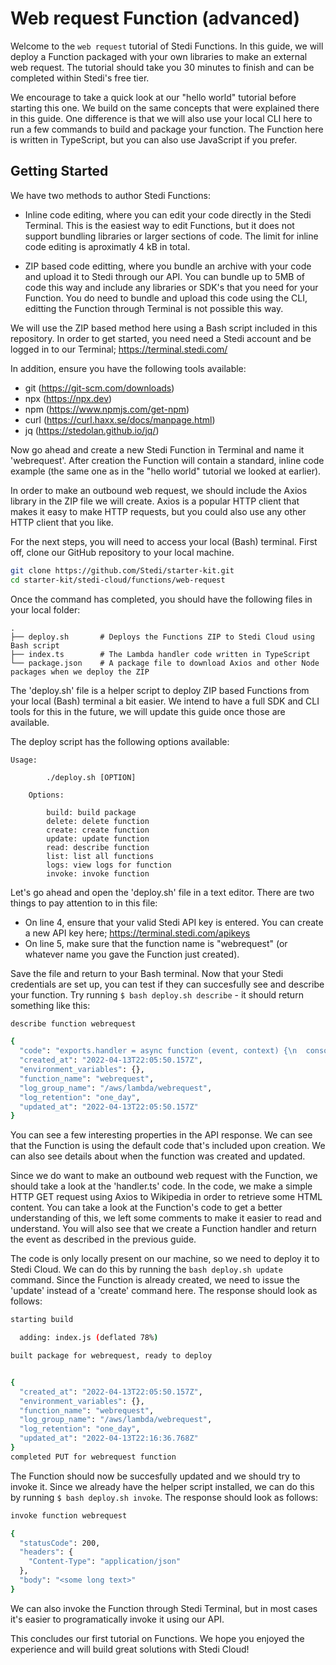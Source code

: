 # Web request Function (advanced)

Welcome to the `web request` tutorial of Stedi Functions. In this guide, we will deploy a Function packaged with your own libraries to make an external web request. The tutorial should take you 30 minutes to finish and can be completed within Stedi's free tier. 

We encourage to take a quick look at our "hello world" tutorial <link> before starting this one. We build on the same concepts that were explained there in this guide. One difference is that we will also use your local CLI here to run a few commands to build and package your function. The Function here is written in TypeScript, but you can also use JavaScript if you prefer. 

## Getting Started

We have two methods to author Stedi Functions:

- Inline code editing, where you can edit your code directly in the Stedi Terminal. This is the easiest way to edit Functions, but it does not support bundling libraries or larger sections of code. The limit for inline code editing is aproximatly 4 kB in total. 

- ZIP based code editting, where you bundle an archive with your code and upload it to Stedi through our API. You can bundle up to 5MB of code this way and include any libraries or SDK's that you need for your Function. You do need to bundle and upload this code using the CLI, editting the Function through Terminal is not possible this way. 

We will use the ZIP based method here using a Bash script included in this repository. In order to get started, you need need a Stedi account and be logged in to our Terminal; https://terminal.stedi.com/


In addition, ensure you have the following tools available:

- git (https://git-scm.com/downloads)
- npx (https://npx.dev)
- npm (https://www.npmjs.com/get-npm)
- curl (https://curl.haxx.se/docs/manpage.html)
- jq (https://stedolan.github.io/jq/)


Now go ahead and create a new Stedi Function in Terminal and name it 'webrequest'. After creation the Function will contain a standard, inline code example (the same one as in the "hello world" tutorial we looked at earlier). 

In order to make an outbound web request, we should include the Axios library in the ZIP file we will create. Axios is a popular HTTP client that makes it easy to make HTTP requests, but you could also use any other HTTP client that you like.

For the next steps, you will need to access your local (Bash) terminal. First off, clone our GitHub repository to your local machine.

```bash
git clone https://github.com/Stedi/starter-kit.git
cd starter-kit/stedi-cloud/functions/web-request
```

Once the command has completed, you should have the following files in your local folder:

```
.
├── deploy.sh       # Deploys the Functions ZIP to Stedi Cloud using Bash script
├── index.ts        # The Lambda handler code written in TypeScript
└── package.json    # A package file to download Axios and other Node packages when we deploy the ZIP
```

The 'deploy.sh' file is a helper script to deploy ZIP based Functions from your local (Bash) terminal a bit easier. We intend to have a full SDK and CLI tools for this in the future, we will update this guide once those are available. 

The deploy script has the following options available:

```
Usage:
    
        ./deploy.sh [OPTION]

    Options:

        build: build package
        delete: delete function
        create: create function
        update: update function
        read: describe function
        list: list all functions
        logs: view logs for function
        invoke: invoke function
```

Let's go ahead and open the 'deploy.sh' file in a text editor. There are two things to pay attention to in this file:

- On line 4, ensure that your valid Stedi API key is entered. You can create a new API key here; https://terminal.stedi.com/apikeys
- On line 5, make sure that the function name is "webrequest" (or whatever name you gave the Function just created).

Save the file and return to your Bash terminal. Now that your Stedi credentials are set up, you can test if they can succesfully see and describe your function. Try running `$ bash deploy.sh describe` - it should return something like this:

```bash
describe function webrequest

{
  "code": "exports.handler = async function (event, context) {\n  console.log(\"EVENT: \" + JSON.stringify(event));\n  return { event };\n};",
  "created_at": "2022-04-13T22:05:50.157Z",
  "environment_variables": {},
  "function_name": "webrequest",
  "log_group_name": "/aws/lambda/webrequest",
  "log_retention": "one_day",
  "updated_at": "2022-04-13T22:05:50.157Z"
}
```

You can see a few interesting properties in the API response. We can see that the Function is using the default code that's included upon creation. We can also see details about when the function was created and updated. 

Since we do want to make an outbound web request with the Function, we should take a look at the 'handler.ts' code. In the code, we make a simple HTTP GET request using Axios to Wikipedia in order to retrieve some HTML content. You can take a look at the Function's code to get a better understanding of this, we left some comments to make it easier to read and understand. You will also see that we create a Function handler and return the event as described in the previous guide. 

<screenshot-code>

The code is only locally present on our machine, so we need to deploy it to Stedi Cloud. We can do this by running the `bash deploy.sh update` command. Since the Function is already created, we need to issue the 'update' instead of a 'create' command here. The response should look as follows:

```bash
starting build

  adding: index.js (deflated 78%)

built package for webrequest, ready to deploy


{
  "created_at": "2022-04-13T22:05:50.157Z",
  "environment_variables": {},
  "function_name": "webrequest",
  "log_group_name": "/aws/lambda/webrequest",
  "log_retention": "one_day",
  "updated_at": "2022-04-13T22:16:36.768Z"
}
completed PUT for webrequest function
```

The Function should now be succesfully updated and we should try to invoke it. Since we already have the helper script installed, we can do this by running `$ bash deploy.sh invoke`. The response should look as follows:

```bash
invoke function webrequest

{
  "statusCode": 200,
  "headers": {
    "Content-Type": "application/json"
  },
  "body": "<some long text>"
}
```

We can also invoke the Function through Stedi Terminal, but in most cases it's easier to programatically invoke it using our API. 

This concludes our first tutorial on Functions. We hope you enjoyed the experience and will build great solutions with Stedi Cloud!

